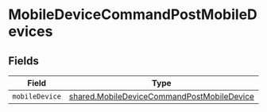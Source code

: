 # MobileDeviceCommandPostMobileDevices


## Fields

| Field                                                                                                    | Type                                                                                                     | Required                                                                                                 | Description                                                                                              |
| -------------------------------------------------------------------------------------------------------- | -------------------------------------------------------------------------------------------------------- | -------------------------------------------------------------------------------------------------------- | -------------------------------------------------------------------------------------------------------- |
| `mobileDevice`                                                                                           | [shared.MobileDeviceCommandPostMobileDevice](../../models/shared/mobiledevicecommandpostmobiledevice.md) | :heavy_minus_sign:                                                                                       | N/A                                                                                                      |